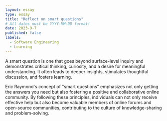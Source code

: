 ```yaml
---
layout: essay
type: essay
title: "Reflect on smart questions"
# All dates must be YYYY-MM-DD format!
date: 2023-9-7
published: false
labels:
  - Software Engineering
  - Learning
---
```




A smart question is one that goes beyond surface-level inquiry and demonstrates critical thinking, curiosity, and a desire for meaningful understanding. It often leads to deeper insights, stimulates thoughtful discussion, and fosters learning.

Eric Raymond's concept of "smart questions" emphasizes not only getting the answers you need but also fostering a positive and collaborative online community. By following these principles, individuals can not only receive effective help but also become valuable members of online forums and open-source communities, contributing to the culture of knowledge-sharing and problem-solving.
